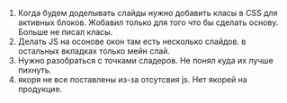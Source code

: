 1. Когда будем доделывать слайды нужно добавить класы в СSS для активных блоков. Жобавил только для того что бы сделать основу. Больше не писал класы.
2. Делать JS на осонове окон там есть несколько слайдов. в остальных вкладках только мейн слай. 
4. Нужно разобраться с точками сладеров. Не понял куда их лучше пихнуть. 
5. якоря не все поставлены из-за  отсутсвия js. Нет якорей на продукцие. 